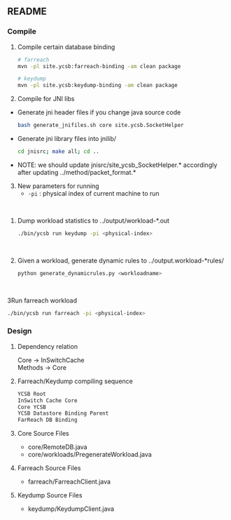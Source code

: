 ## README


### Compile

1. Compile certain database binding
   ```bash
   # farreach 
   mvn -pl site.ycsb:farreach-binding -am clean package

   # keydump
   mvn -pl site.ycsb:keydump-binding -am clean package
   ```
2. Compile for JNI libs
- Generate jni header files if you change java source code
    ```bash
	bash generate_jnifiles.sh core site.ycsb.SocketHelper
    ```
- Generate jni library files into jnilib/
    ```bash
	cd jnisrc; make all; cd ..
    ```
- NOTE: we should update jnisrc/site_ycsb_SocketHelper.\* accordingly after updating ../method/packet_format.\*
3. New parameters for running
    - `-pi` : physical index of current machine to run

<!-- - `-df` : path to the key dumping file -->

</br>

1. Dump workload statistics to ../output/workload-*.out
   ```bash
   ./bin/ycsb run keydump -pi <physical-index>
   ```
</br>

<!-- ./bin/ycsb run keydump -P workloads/workloada -pi <physical-index> -df <path-to-key-dumping-file> -p exportfile=<path-to-export-file> -->

2. Given a workload, generate dynamic rules to ../output.workload-*rules/
   ```bash
   python generate_dynamicrules.py <workloadname>
   ```
</br>

3Run farreach workload
   ```bash
   ./bin/ycsb run farreach -pi <physical-index> 
   ```
   
<!-- ./bin/ycsb run farreach -P workloads/workloada -threads <number-of-threads> -pi <physical-index> -p exportfile=<path-to-export-file> -->

### Design

1. Dependency relation
   
   Core -> InSwitchCache </br>
   Methods -> Core </br>

2. Farreach/Keydump compiling sequence
   
   ```bash
   YCSB Root
   InSwitch Cache Core
   Core YCSB
   YCSB Datastore Binding Parent
   FarReach DB Binding
   ```
   
3. Core Source Files
    - core/RemoteDB.java
    - core/workloads/PregenerateWorkload.java

3. Farreach Source Files
    - farreach/FarreachClient.java

4. Keydump Source Files
    - keydump/KeydumpClient.java
